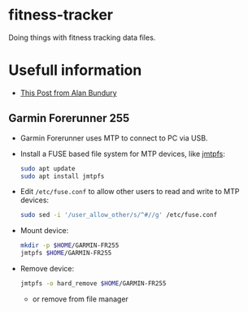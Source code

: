 # fitness-tracker
Doing things with fitness tracking data files.

# Usefull information
- [This Post from Alan Bundury](https://towardsdatascience.com/parsing-fitness-tracker-data-with-python-a59e7dc17418)

## Garmin Forerunner 255
- Garmin Forerunner uses MTP to connect to PC via USB.

- Install a FUSE based file system for MTP devices, like
  [jmtpfs](https://github.com/JasonFerrara/jmtpfs):
  ```bash
  sudo apt update
  sudo apt install jmtpfs
  ```
- Edit `/etc/fuse.conf` to allow other users to read and write to MTP devices:
  ```bash
  sudo sed -i '/user_allow_other/s/^#//g' /etc/fuse.conf
  ```
- Mount device:
  ```bash
  mkdir -p $HOME/GARMIN-FR255
  jmtpfs $HOME/GARMIN-FR255
  ```
- Remove device:
  ```bash
  jmtpfs -o hard_remove $HOME/GARMIN-FR255
  ```
  - or remove from file manager
